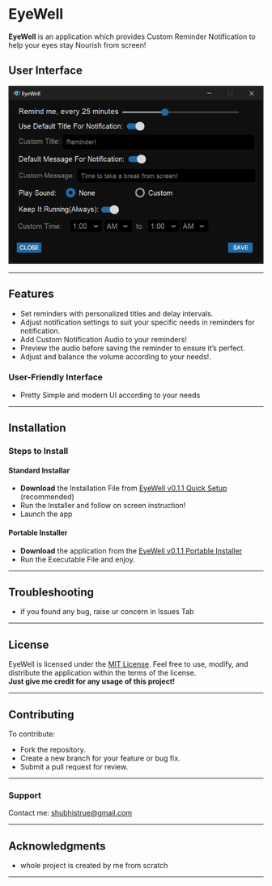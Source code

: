 # EyeWell

**EyeWell** is an application which provides Custom Reminder Notification to help your eyes stay Nourish from screen!



## User Interface
![App Screenshot](app.png)

---
## Features


- Set reminders with personalized titles and delay intervals.
- Adjust notification settings to suit your specific needs in reminders for notification.
- Add Custom Notification Audio to your reminders!
- Preview the audio before saving the reminder to ensure it’s perfect.
- Adjust and balance the volume according to your needs!.
### User-Friendly Interface
- Pretty Simple and modern UI according to your needs

---
## Installation
### Steps to Install
#### Standard Installar  
- **Download** the Installation File from [EyeWell v0.1.1 Quick Setup](https://github.com/nothig007/EyeWell/releases/tag/v0.1.1-main-Installer) (recommended)
- Run the Installer and follow on screen instruction!
- Launch the app
#### Portable Installer
 - **Download** the application from the [EyeWell v0.1.1 Portable Installer](https://github.com/nothig007/EyeWell/releases/tag/v0.1.1-main-Portable-Installer)
 - Run the Executable File and enjoy.

---


## Troubleshooting
- if you found any bug, raise ur concern in Issues Tab
---

## License
EyeWell is licensed under the [MIT License](LICENSE). Feel free to use, modify, and distribute the application within the terms of the license.  
**Just give me credit for any usage of this project!**

---
## Contributing
To contribute:
- Fork the repository.
- Create a new branch for your feature or bug fix.
- Submit a pull request for review.
---
### Support
Contact me:
[shubhistrue@gmail.com](mailto:shubhistrue@gmail.com)



---

## Acknowledgments
- whole project is created by me from scratch

---
